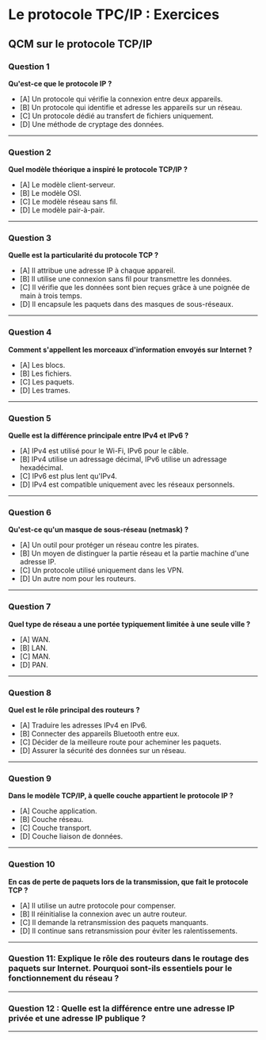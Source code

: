 
# Le protocole TPC/IP : Exercices

## QCM sur le protocole TCP/IP

### Question 1
**Qu'est-ce que le protocole IP ?**  
- [A] Un protocole qui vérifie la connexion entre deux appareils.  
- [B] Un protocole qui identifie et adresse les appareils sur un réseau.  
- [C] Un protocole dédié au transfert de fichiers uniquement.  
- [D] Une méthode de cryptage des données.  

<!--
- [B] Un protocole qui identifie et adresse les appareils sur un réseau.  
-->
---

### Question 2
**Quel modèle théorique a inspiré le protocole TCP/IP ?**  
- [A] Le modèle client-serveur.  
- [B] Le modèle OSI.  
- [C] Le modèle réseau sans fil.  
- [D] Le modèle pair-à-pair.  

<!--
- [B] Le modèle OSI.  
-->
---

### Question 3
**Quelle est la particularité du protocole TCP ?**  
- [A] Il attribue une adresse IP à chaque appareil.  
- [B] Il utilise une connexion sans fil pour transmettre les données.  
- [C] Il vérifie que les données sont bien reçues grâce à une poignée de main à trois temps.  
- [D] Il encapsule les paquets dans des masques de sous-réseaux.  
<!--
- [C] Il vérifie que les données sont bien reçues grâce à une poignée de main à trois temps.  
-->
---

### Question 4
**Comment s'appellent les morceaux d'information envoyés sur Internet ?**  
- [A] Les blocs.  
- [B] Les fichiers.  
- [C] Les paquets.  
- [D] Les trames.  

<!--
- [C] Les paquets.  
-->
---

### Question 5
**Quelle est la différence principale entre IPv4 et IPv6 ?**  
- [A] IPv4 est utilisé pour le Wi-Fi, IPv6 pour le câble.  
- [B] IPv4 utilise un adressage décimal, IPv6 utilise un adressage hexadécimal.  
- [C] IPv6 est plus lent qu'IPv4.  
- [D] IPv4 est compatible uniquement avec les réseaux personnels.  

<!--
- [B] IPv4 utilise un adressage décimal, IPv6 utilise un adressage hexadécimal.  
-->
---

### Question 6
**Qu'est-ce qu'un masque de sous-réseau (netmask) ?**  
- [A] Un outil pour protéger un réseau contre les pirates.  
- [B] Un moyen de distinguer la partie réseau et la partie machine d'une adresse IP.  
- [C] Un protocole utilisé uniquement dans les VPN.  
- [D] Un autre nom pour les routeurs.  

<!--
- [B] Un moyen de distinguer la partie réseau et la partie machine d'une adresse IP.  
-->
---

### Question 7
**Quel type de réseau a une portée typiquement limitée à une seule ville ?**  
- [A] WAN.  
- [B] LAN.  
- [C] MAN.  
- [D] PAN.  

<!--
- [C] MAN.  
-->
---

### Question 8
**Quel est le rôle principal des routeurs ?**  
- [A] Traduire les adresses IPv4 en IPv6.  
- [B] Connecter des appareils Bluetooth entre eux.  
- [C] Décider de la meilleure route pour acheminer les paquets.  
- [D] Assurer la sécurité des données sur un réseau.  

<!--
- [C] Décider de la meilleure route pour acheminer les paquets.  
-->
---

### Question 9
**Dans le modèle TCP/IP, à quelle couche appartient le protocole IP ?**  
- [A] Couche application.  
- [B] Couche réseau.  
- [C] Couche transport.  
- [D] Couche liaison de données.  

<!--  
- [B] Couche réseau. 
-->
---

### Question 10
**En cas de perte de paquets lors de la transmission, que fait le protocole TCP ?**  
- [A] Il utilise un autre protocole pour compenser.  
- [B] Il réinitialise la connexion avec un autre routeur.  
- [C] Il demande la retransmission des paquets manquants.  
- [D] Il continue sans retransmission pour éviter les ralentissements.  

<!-- 
- [C] Il demande la retransmission des paquets manquants. 
-->
---

### Question 11: **Explique le rôle des routeurs dans le routage des paquets sur Internet. Pourquoi sont-ils essentiels pour le fonctionnement du réseau ?**

<!--
Réponse attendue :
Les routeurs jouent un rôle clé en connectant différents réseaux entre eux. Ils décident de la meilleure "route" pour envoyer les paquets de données vers leur destination. Grâce à leur organisation, ils permettent aux informations de voyager efficacement à travers Internet, même si les réseaux sont géographiquement éloignés. Sans routeurs, les paquets ne pourraient pas atteindre leur cible sur des réseaux différents.
-->

---

### Question 12 : **Quelle est la différence entre une adresse IP privée et une adresse IP publique ?**

<!--
Réponse attendue :
Une adresse IP privée est utilisée au sein d’un réseau local et n’est pas accessible depuis Internet. Une adresse IP publique est unique sur Internet et permet de communiquer avec des appareils en dehors du réseau local.
-->

---

